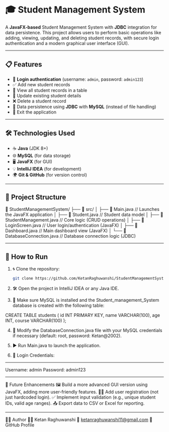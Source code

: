 # 🎓 Student Management System

A **JavaFX-based** Student Management System with **JDBC** integration for data persistence. This project allows users to perform basic operations like adding, viewing, updating, and deleting student records, with secure login authentication and a modern graphical user interface (GUI).

---

## 📋 Features

- 🔐 **Login authentication** (username: `admin`, password: `admin123`)
- ✅ Add new student records
- 📖 View all student records in a table
- 🔁 Update existing student details
- ❌ Delete a student record
- 💾 Data persistence using **JDBC** with **MySQL** (instead of file handling)
- 🚪 Exit the application

---

## 🛠️ Technologies Used

- ☕ **Java** (JDK 8+)
- 🌐 **MySQL** (for data storage)
- 🖥️ **JavaFX** (for GUI)
- 💡 **IntelliJ IDEA** (for development)
- 🌍 **Git & GitHub** (for version control)

---

## 📁 Project Structure
📂 StudentManagementSystem/
├── 📁 src/
│ ├── 📄 Main.java // Launches the JavaFX application
│ ├── 📄 Student.java // Student data model
│ ├── 📄 StudentManagement.java // Core logic (CRUD operations)
│ ├── 📄 LoginScreen.java // User login/authentication (JavaFX)
│ ├── 📄 Dashboard.java // Main dashboard view (JavaFX)
│ └── 📄 DatabaseConnection.java // Database connection logic (JDBC)



---

## 🚀 How to Run

1. 🌀 Clone the repository:
   ```bash
   git clone https://github.com/KetanRaghuwanshi/StudentManagementSystem.git
   
2. 🛠️ Open the project in IntelliJ IDEA or any Java IDE.

3. 💾 Make sure MySQL is installed and the Student_management_System database is created with the following table:

CREATE TABLE students (
    id INT PRIMARY KEY,
    name VARCHAR(100),
    age INT,
    course VARCHAR(100)
);

4. 📝 Modify the DatabaseConnection.java file with your MySQL credentials if necessary (default: root, password: Ketan@2002).

5. ▶️ Run Main.java to launch the application.

6. 🔑 Login Credentials:

---

Username: admin
Password: admin123

---

🌱 Future Enhancements
🖼️ Build a more advanced GUI version using JavaFX, adding more user-friendly features.
🧑‍💻 Add user registration (not just hardcoded login).
✅ Implement input validation (e.g., unique student IDs, valid age ranges).
📤 Export data to CSV or Excel for reporting.

---

🙋‍♂️ Author
👨‍💻 Ketan Raghuwanshi
📧 ketanraghuwanshi11@gmail.com
🔗 GitHub Profile


